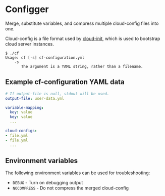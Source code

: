 Configger
=========

Merge, substitute variables, and compress multiple cloud-config files
into one.

Cloud-config is a file format used by [cloud-init](https://launchpad.net/cloud-init),
which is used to bootstrap cloud server instances.

```
$ ./cf
Usage: cf [-s] cf-configuration.yml
    -s
       The argument is a YAML string, rather than a filename.
```
## Example cf-configuration YAML data
```YAML
# If output-file is null, stdout will be used.
output-file: user-data.yml

variable-mapping:
  key: value
  key: value
  ...

cloud-configs:
- file.yml
- file.yml
  ...
```
## Environment variables
The following environment variables can be used for troubleshooting:
* `DEBUG` - Turn on debugging output
* `NOCOMPRESS` - Do not compress the merged cloud-config
